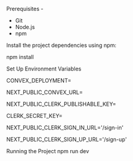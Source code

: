 Prerequisites -
- Git
- Node.js
- npm 

Install the project dependencies using npm:

npm install

Set Up Environment Variables

CONVEX_DEPLOYMENT=

NEXT_PUBLIC_CONVEX_URL=

NEXT_PUBLIC_CLERK_PUBLISHABLE_KEY=

CLERK_SECRET_KEY=

NEXT_PUBLIC_CLERK_SIGN_IN_URL='/sign-in'

NEXT_PUBLIC_CLERK_SIGN_UP_URL='/sign-up'


Running the Project
npm run dev
